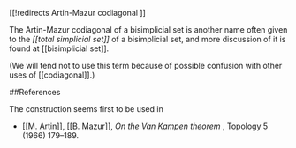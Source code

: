 [[!redirects Artin-Mazur  codiagonal ]]

The Artin-Mazur codiagonal of a bisimplicial set is another name often given to the _[[total simplicial set]]_ of a bisimplicial set, and more discussion of it is found at [[bisimplicial set]].

(We will tend not to use this term because of possible confusion with other uses of [[codiagonal]].)

##References

The construction seems first to be used in

* [[M. Artin]], [[B. Mazur]], _On the Van Kampen theorem_ , Topology 5 (1966) 179&#8211;189.